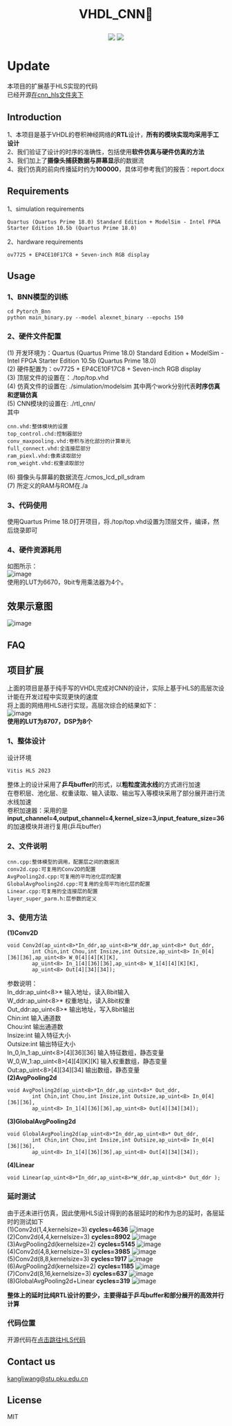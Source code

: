# <p align="center"> VHDL_CNN🚀</p>

<p align="center"><img src="https://img.shields.io/badge/VHDL CNN-v0.1-red?logo=gitlab&style=for-the-badge"> <img src="https://img.shields.io/badge/license-MIT-blue?logo=Hexo&style=for-the-badge"> </p>

# Update
本项目的扩展基于HLS实现的代码  
已经开源[在cnn_hls文件夹下](https://github.com/Wangkkklll/VHDL_CNN/tree/main/cnn_hls)
## Introduction 
1、本项目是基于VHDL的卷积神经网络的**RTL**设计，**所有的模块实现均采用手工设计**  
2、我们验证了设计的时序的准确性，包括使用**软件仿真与硬件仿真的方法**  
3、我们加上了**摄像头捕获数据与屏幕显示**的数据流  
4、我们仿真的前向传播延时约为**100000**，具体可参考我们的报告：report.docx

## Requirements
1、simulation requirements
```
Quartus (Quartus Prime 18.0) Standard Edition + ModelSim - Intel FPGA Starter Edition 10.5b (Quartus Prime 18.0)
```
2、hardware requirements
```
ov7725 + EP4CE10F17C8 + Seven-inch RGB display
```

## Usage  
### 1、BNN模型的训练
```
cd Pytorch_Bnn
python main_binary.py --model alexnet_binary --epochs 150
```
### 2、硬件文件配置
(1) 开发环境为：Quartus (Quartus Prime 18.0) Standard Edition + ModelSim - Intel FPGA Starter Edition 10.5b (Quartus Prime 18.0)  
(2) 硬件配置为：ov7725 + EP4CE10F17C8 + Seven-inch RGB display  
(3) 顶层文件的设置在：./top/top.vhd  
(4) 仿真文件的设置在: ./simulation/modelsim 其中两个work分别代表**时序仿真和逻辑仿真**  
(5) CNN模块的设置在: ./rtl_cnn/  
其中
```
cnn.vhd:整体模块的设置
top_control.chd:控制器部分
conv_maxpooling.vhd:卷积与池化部分的计算单元  
full_connect.vhd:全连接层部分
ram_piexl.vhd:像素读取部分
rom_weight.vhd:权重读取部分  
```
(6) 摄像头与屏幕的数据流在./cmos_lcd_pll_sdram  
(7) 所定义的RAM与ROM在./a  
### 3、代码使用
使用Quartus Prime 18.0打开项目，将./top/top.vhd设置为顶层文件，编译，然后烧录即可  
### 4、硬件资源耗用
如图所示：  
![image](https://github.com/Wangkkklll/VHDL_CNN/assets/71534709/4825a9ac-8ad3-455a-9650-7258945259f2)  
使用的LUT为6670，9bit专用乘法器为4个。
## 效果示意图
![image](https://github.com/Wangkkklll/VHDL_CNN/assets/71534709/3bf6a133-0485-4333-ae19-a05c22e57f5d)

## FAQ 
## 项目扩展
上面的项目是基于纯手写的VHDL完成对CNN的设计，实际上基于HLS的高层次设计能在开发过程中实现更快的速度  
将上面的网络用HLS进行实现，高层次综合的结果如下：  
![image](https://github.com/Wangkkklll/VHDL_CNN/assets/71534709/d360076d-28d7-4cba-aaa3-8f0dcecdc268)  
**使用的LUT为8707，DSP为8个**  
### 1、整体设计
设计环境  
```
Vitis HLS 2023
```
  
整体上的设计采用了**乒乓buffer**的形式，以**粗粒度流水线**的方式进行加速  
在卷积层、池化层、权重读取、输入读取、输出写入等模块采用了部分展开进行流水线加速  
卷积加速器：采用的是**input_channel=4,output_channel=4,kernel_size=3,input_feature_size=36**的加速模块并进行复用(乒乓buffer)  
### 2、文件说明
```
cnn.cpp:整体模型的调用，配置层之间的数据流
conv2d.cpp:可复用的Conv2D的配置
AvgPooling2d.cpp:可复用的平均池化层的配置
GlobalAvgPooling2d.cpp:可复用的全局平均池化层的配置
Linear.cpp:可复用的全连接层的配置
layer_super_parm.h:层参数的定义
```
### 3、使用方法
**(1)Conv2D**
```
void Conv2d(ap_uint<8>*In_ddr,ap_uint<8>*W_ddr,ap_uint<8>* Out_ddr,
		int Chin,int Chou,int Insize,int Outsize,ap_uint<8> In_0[4][36][36],ap_uint<8> W_0[4][4][K][K],
		ap_uint<8> In_1[4][36][36],ap_uint<8> W_1[4][4][K][K],
		ap_uint<8> Out[4][34][34]);
```
参数说明：  
In_ddr:ap_uint<8>* 输入地址，读入8bit输入  
W_ddr:ap_uint<8>* 权重地址，读入8bit权重  
Out_ddr:ap_uint<8>* 输出地址，写入8bit输出  
Chin:int 输入通道数  
Chou:int 输出通道数  
Insize:int 输入特征大小  
Outsize:int 输出特征大小  
In_0,In_1:ap_uint<8>[4][36][36] 输入特征数组，静态变量  
W_0,W_1:ap_uint<8>[4][4][K][K] 输入权重数组，静态变量  
Out:ap_uint<8>[4][34][34] 输出数组，静态变量  
**(2)AvgPooling2d**  
```
void AvgPooling2d(ap_uint<8>*In_ddr,ap_uint<8>* Out_ddr,
		int Chin,int Chou,int Insize,int Outsize,ap_uint<8> In_0[4][36][36],
		ap_uint<8> In_1[4][36][36],ap_uint<8> Out[4][34][34]);
```
**(3)GlobalAvgPooling2d**  
```
void GlobalAvgPooling2d(ap_uint<8>*In_ddr,ap_uint<8>* Out_ddr,
		int Chin,int Chou,int Insize,int Outsize,ap_uint<8> In_0[4][36][36],
		ap_uint<8> In_1[4][36][36],ap_uint<8> Out[4][34][34]);
```
**(4)Linear**  
```
void Linear(ap_uint<8>*In_ddr,ap_uint<8>*W_ddr,ap_uint<8>* Out_ddr );
```
### 延时测试
由于还未进行仿真，因此使用HLS设计得到的各层延时的和作为总的延时，各层延时的测试如下  
(1)Conv2d(1,4,kernelsize=3) **cycles=4636**
![image](https://github.com/Wangkkklll/VHDL_CNN/assets/71534709/ca3e4466-3b8a-47aa-99d0-7a3926a0f38f)  
(2)Conv2d(4,4,kernelsize=3) **cycles=8902**
![image](https://github.com/Wangkkklll/VHDL_CNN/assets/71534709/57389504-58d4-4534-8ee5-b38072a7a091)  
(3)AvgPooling2d(kernelsize=2) **cycles=5145**
![image](https://github.com/Wangkkklll/VHDL_CNN/assets/71534709/a355d7d0-d3dd-4bd6-a4b0-8007d766a063)  
(4)Conv2d(4,8,kernelsize=3) **cycles=3985**
![image](https://github.com/Wangkkklll/VHDL_CNN/assets/71534709/3e9994a8-afd2-49c7-afd8-65d4d38a256d)  
(5)Conv2d(8,8,kernelsize=3) **cycles=1917**
![image](https://github.com/Wangkkklll/VHDL_CNN/assets/71534709/31ae7dbf-c1f6-45a1-abfb-f1e764b5b3e8)  
(6)AvgPooling2d(kernelsize=2) **cycles=1185**
![image](https://github.com/Wangkkklll/VHDL_CNN/assets/71534709/aebd1a29-633e-4000-9f55-70a86f3d8e34)  
(7)Conv2d(8,16,kernelsize=3) **cycles=637**
![image](https://github.com/Wangkkklll/VHDL_CNN/assets/71534709/14c2e8ed-8f7c-40d6-b98a-6406f9624b92)  
(8)GlobalAvgPooling2d+Linear **cycles=319**
![image](https://github.com/Wangkkklll/VHDL_CNN/assets/71534709/e7bed1a9-b35d-4e06-8e93-4663cd3b6518)  
  
**整体上的延时比纯RTL设计的要少，主要得益于乒乓buffer和部分展开的高效并行计算**
### 代码位置
开源代码在[点击跳往HLS代码](https://github.com/Wangkkklll/VHDL_CNN/tree/main/cnn_hls)
## Contact us
kangliwang@stu.pku.edu.cn  
## License
MIT
